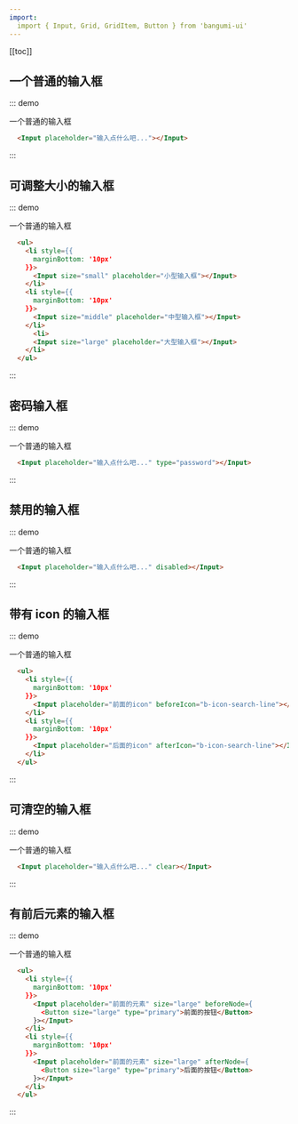 ```yaml
---
import:
  import { Input, Grid, GridItem, Button } from 'bangumi-ui'
---
```


[[toc]]

## 一个普通的输入框

::: demo

一个普通的输入框

```html
  <Input placeholder="输入点什么吧..."></Input>
```
:::


## 可调整大小的输入框

::: demo

一个普通的输入框

```html
  <ul>
    <li style={{
      marginBottom: '10px'
    }}>
      <Input size="small" placeholder="小型输入框"></Input>
    </li>
    <li style={{
      marginBottom: '10px'
    }}>
      <Input size="middle" placeholder="中型输入框"></Input>
    </li>
      <li>
      <Input size="large" placeholder="大型输入框"></Input>
    </li>
  </ul>
```
:::

## 密码输入框

::: demo

一个普通的输入框

```html
  <Input placeholder="输入点什么吧..." type="password"></Input>
```
:::

## 禁用的输入框

::: demo

一个普通的输入框

```html
  <Input placeholder="输入点什么吧..." disabled></Input>
```
:::

## 带有 icon 的输入框

::: demo

一个普通的输入框

```html
  <ul>
    <li style={{
      marginBottom: '10px'
    }}>
      <Input placeholder="前面的icon" beforeIcon="b-icon-search-line"></Input>
    </li>
    <li style={{
      marginBottom: '10px'
    }}>
      <Input placeholder="后面的icon" afterIcon="b-icon-search-line"></Input>
    </li>
  </ul>
```
:::

## 可清空的输入框

::: demo

一个普通的输入框

```html
  <Input placeholder="输入点什么吧..." clear></Input>
```
:::


## 有前后元素的输入框

::: demo

一个普通的输入框

```html
  <ul>
    <li style={{
      marginBottom: '10px'
    }}>
      <Input placeholder="前面的元素" size="large" beforeNode={
        <Button size="large" type="primary">前面的按钮</Button>
      }></Input>
    </li>
    <li style={{
      marginBottom: '10px'
    }}>
      <Input placeholder="前面的元素" size="large" afterNode={
        <Button size="large" type="primary">后面的按钮</Button>
      }></Input>
    </li>
  </ul>
```
:::